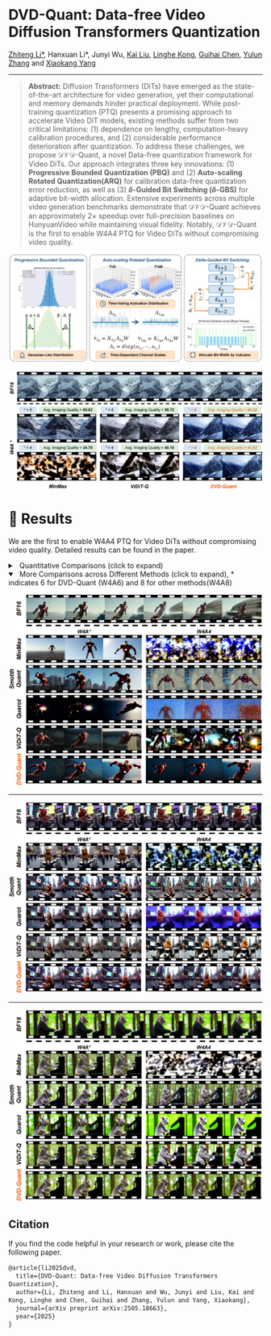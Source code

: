 # DVD-Quant: Data-free Video Diffusion Transformers Quantization

[Zhiteng Li*](https://zhitengli.github.io), Hanxuan Li*, Junyi Wu, [Kai Liu](https://kai-liu001.github.io/), [Linghe Kong](https://www.cs.sjtu.edu.cn/~linghe.kong/), [Guihai Chen](https://cs.nju.edu.cn/gchen/index.htm), [Yulun Zhang](http://yulunzhang.com/) and [Xiaokang Yang](https://scholar.google.com/citations?user=yDEavdMAAAAJ)

---

> **Abstract:** Diffusion Transformers (DiTs) have emerged as the state-of-the-art architecture for video generation, yet their computational and memory demands hinder practical deployment. While post-training quantization (PTQ) presents a promising approach to accelerate Video DiT models, existing methods suffer from two critical limitations: (1) dependence on lengthy, computation-heavy calibration procedures, and (2) considerable performance deterioration after quantization. To address these challenges, we propose $\mathcal{DVD}$-Quant, a novel Data-free quantization framework for Video DiTs. Our approach integrates three key innovations: (1) **Progressive Bounded Quantization (PBQ)** and (2) **Auto-scaling Rotated Quantization(ARQ)** for calibration data-free quantization error reduction, as well as (3) **$\delta$-Guided Bit Switching ($\delta$-GBS)** for adaptive bit-width allocation. Extensive experiments across multiple video generation benchmarks demonstrate that $\mathcal{DVD}$-Quant achieves an approximately $2\times$ speedup over full-precision baselines on HunyuanVideo while maintaining visual fidelity. Notably, $\mathcal{DVD}$-Quant is the first to enable W4A4 PTQ for Video DiTs without compromising video quality.

![](assets/fig/overview.png)

![](assets/fig/fig1.png)

# <a name="results"></a>🔎 Results

We are the first to enable W4A4 PTQ for Video DiTs without compromising video quality. Detailed results can be found in the paper.

<details>
<summary>&ensp;Quantitative Comparisons (click to expand) </summary>
<li> Performance comparison of various methods on VBench (Table 1 from the main paper). 
 
<p align="center">
<img src="assets/fig/table_1.png" >
</p>
</li>
</details>

<details open>
<summary>&ensp;More Comparisons across Different Methods (click to expand), * indicates 6 for DVD-Quant (W4A6) and 8 for other methods(W4A8) </summary>
<p align="center">
<img src="assets/fig/visual_1.png" >
</p>
 
---
 
<p align="center">
<img src="assets/fig/visual_2.png" >
</p>

---

<p align="center">
<img src="assets/fig/visual_3.png" >
</p>


</details>

## Citation

If you find the code helpful in your research or work, please cite the following paper.

```
@article{li2025dvd,
  title={DVD-Quant: Data-free Video Diffusion Transformers Quantization},
  author={Li, Zhiteng and Li, Hanxuan and Wu, Junyi and Liu, Kai and Kong, Linghe and Chen, Guihai and Zhang, Yulun and Yang, Xiaokang},
  journal={arXiv preprint arXiv:2505.18663},
  year={2025}
}
```
